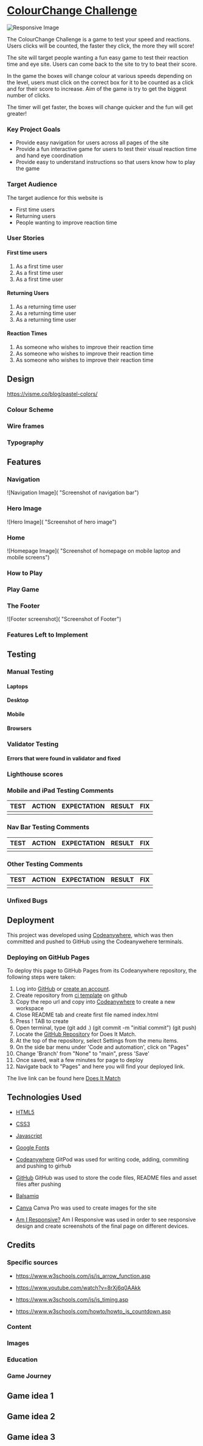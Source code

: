 # [ColourChange Challenge](https://sarahgoodwin93.github.io/project2-colourchange-challenge/ "Link to Does It Match Webpage")

![Responsive Image](assets/images/readme-images/am-i-responsive.png "am I responsive screenshot image")

The ColourChange Challenge is a game to test your speed and reactions.
Users clicks will be counted, the faster they click, the more they will score!

The site will target people wanting a fun easy game to test their reaction time and eye site. Users can come back to the site to try to beat their score.

In the game the boxes will change colour at various speeds depending on the level, users must click on the correct box for it to be counted as a click and for their score to increase. Aim of the game is try to get the biggest number of clicks.

The timer will get faster, the boxes will change quicker and the fun will get greater!

### Key Project Goals

- Provide easy navigation for users across all pages of the site
- Provide a fun interactive game for users to test their visual reaction time and hand eye coordination
- Provide easy to understand instructions so that users know how to play the game

### Target Audience

The target audience for this website is

- First time users
- Returning users
- People wanting to improve reaction time

### User Stories

#### First time users

1. As a first time user
2. As a first time user
3. As a first time user

#### Returning Users

1. As a returning time user
2. As a returning time user
3. As a returning time user

#### Reaction Times

1. As someone who wishes to improve their reaction time
2. As someone who wishes to improve their reaction time
3. As someone who wishes to improve their reaction time

## Design

<https://visme.co/blog/pastel-colors/>

### Colour Scheme

### Wire frames

### Typography

## Features

### Navigation

![Navigation Image]( "Screenshot of navigation bar")

### Hero Image

![Hero Image]( "Screenshot of hero image")

### Home

![Homepage Image]( "Screenshot of homepage on mobile laptop and mobile screens")

### How to Play

### Play Game

### The Footer

![Footer screenshot]( "Screenshot of Footer")

### Features Left to Implement

## Testing

### Manual Testing

#### Laptops

#### Desktop

#### Mobile

#### Browsers

### Validator Testing

#### Errors that were found in validator and fixed

### Lighthouse scores

### Mobile and iPad Testing Comments

| **TEST** | **ACTION** | **EXPECTATION** | **RESULT** | **FIX** |
| -------- | ---------- | --------------- | ---------- | ------- |
|          |            |                 |            |         |

### Nav Bar Testing Comments

| **TEST** | **ACTION** | **EXPECTATION** | **RESULT** | **FIX** |
| -------- | ---------- | --------------- | ---------- | ------- |
|          |            |                 |            |         |

### Other Testing Comments

| **TEST** | **ACTION** | **EXPECTATION** | **RESULT** | **FIX** |
| -------- | ---------- | --------------- | ---------- | ------- |
|          |            |                 |            |         |

### Unfixed Bugs

## Deployment

This project was developed using [Codeanywhere](https://app.codeanywhere.com/ "Link to Codeanywhere login"), which was then committed and pushed to GitHub using the Codeanywehere terminals.

### Deploying on GitHub Pages

To deploy this page to GitHub Pages from its Codeanywhere repository, the following steps were taken:

1. Log into [GitHub](https://github.com/login "Link to GitHub login page") or [create an account](https://github.com/join "Link to GitHub create account page").
2. Create repository from [ci template]("<https://github.com/Code-Institute-Org/ci-full-template> "ci template webpage") on github
3. Copy the repo url and copy into [Codeanywhere](https://app.codeanywhere.com/ "Link to Codeanywhere webpage") to create a new workspace
4. Close README tab and create first file named index.html
5. Press ! TAB to create <!DOCTYPE html>
6. Open terminal, type (git add .) (git commit -m "initial commit") (git push)
7. Locate the [GitHub Repository](https://github.com/sarahgoodwin93/does-it-match.git "Link to The Hike Site Repo") for Does It Match.
8. At the top of the repository, select Settings from the menu items.
9. On the side bar menu under 'Code and automation', click on "Pages"
10. Change 'Branch' from "None" to "main", press 'Save'
11. Once saved, wait a few minutes for page to deploy
12. Navigate back to "Pages" and here you will find your deployed link.

The live link can be found here [Does It Match](https://sarahgoodwin93.github.io/does-it-match/ "Link to deployed Does It Match")

## Technologies Used

- [HTML5](https://en.wikipedia.org/wiki/HTML5 "Link to HTML5 wikipedia")
- [CSS3](https://en.wikipedia.org/wiki/CSS "Link to CSS3 wikipedia")
- [Javascript](https://en.wikipedia.org/wiki/JavaScript "link to Javascript wikipedia")
- [Google Fonts](https://fonts.google.com/ "Link to Google Fonts webpage")
- [Codeanywhere](https://app.codeanywhere.com/ "Link to Codeanywhere webpage")
  GitPod was used for writing code, adding, commiting and pushing to girhub
- [GitHub](https://github.com/ "Link to GitHub webpage")
  GitHub was used to store the code files, README files and asset files after pushing
- [Balsamiq](https://balsamiq.com/ "Link to Balsamiq webpage")

- [Canva](https://www.canva.com/en_gb/login/ "Link to Canva webpage")
  Canva Pro was used to create images for the site

- [Am I Responsive?](https://ui.dev/amiresponsive "Link to Am I responsive webpage")
  Am I Responsive was used in order to see responsive design and create screenshots of the final page on different devices.

## Credits

### Specific sources

- <https://www.w3schools.com/js/js_arrow_function.asp>

- <https://www.youtube.com/watch?v=8rXj6q0AAkk>

- <https://www.w3schools.com/js/js_timing.asp>

- https://www.w3schools.com/howto/howto_js_countdown.asp

### Content

### Images

### Education

### Game Journey

## Game idea 1

## Game idea 2

## Game idea 3
